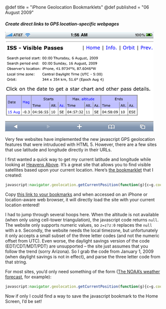 @def title = "iPhone Geolocation Bookmarklets"
@def published = "06 August 2009"


#### _Create direct links to GPS location-specific webpages_

![Heaven's Above tracking the ISS on an iPhone](/assets/notes/geobookmark.png)

Very few websites have implemented the new javascript GPS geolocation features that were
intruduced with HTML 5. However, there are a few sites that use latitude and longitude
directly in their URLs.

I first wanted a quick way to get my current latitude and longitude while looking at
[Heavens Above](http://heavens-above.com/). It’s a great site that allows you to find
visible satellites based upon your current location. Here’s [the bookmarklet](javascript:navigator.geolocation.getCurrentPosition(function(g){c=g.coords;z=c.altitude;z=z?z:0;d=new%20Date(2009,0,1,0,0,0,0).toLocaleString().substr(-3,3);window.location='http://www.heavens-above.com/?lat='+c.latitude+'&lng='+c.longitude+'&alt='+z+'&loc=iPhone&tz='+d;},function(){alert('Permission%20denied.')});) that I created:

```javascript
javascript:navigator.geolocation.getCurrentPosition(function(g){c=g.coords;z=c.altitude;z=z?z:0;d=newDate(2009,0,1,0,0,0,0).toLocaleString().substr(-3,3);window.location="http://www.heavens-above.com/?lat="+c.latitude+"&lng="+c.longitude+"&alt="+z+"&loc=iPhone&tz="+d;},function(){alert("Permission denied.")});
```

Copy [this link to your bookmarks](javascript:navigator.geolocation.getCurrentPosition(function(g){c=g.coords;z=c.altitude;z=z?z:0;d=new%20Date(2009,0,1,0,0,0,0).toLocaleString().substr(-3,3);window.location='http://www.heavens-above.com/?lat='+c.latitude+'&lng='+c.longitude+'&alt='+z+'&loc=iPhone&tz='+d;},function(){alert('Permission%20denied.')});) and when accessed on an iPhone or
location-aware web browser, it will directly load the site with your current location
entered!

I had to jump through several hoops here. When the altitude is not available (when only
using cell-tower triangulation), the javascript code returns `null`. The website only supports
numeric values, so `z=z?z:0` replaces the `null` with a `0`. Secondly, the website needs the local
timezone, but unfortunately it only accepts a small subset of the three letter codes (and
not the numeric offset from UTC). Even worse, the daylight savings version of the code
(EDT/CDT/MDT/PDT) are unsupported – the site just assumes that you follow the trend (sorry
Arizona). So I grab the code from January 1, 2009 (when daylight savings is not in effect),
and parse the three letter code from that string.

For most sites, you’d only need something of the form ([The NOAA’s weather forecast](javascript:navigator.geolocation.getCurrentPosition(function(g){c=g.coords;window.location='http://forecast.weather.gov/MapClick.php?lat='+c.latitude+'&lon='+c.longitude;},function(){alert('Permission%20denied.')});), for
example):

```javascript
javascript:navigator.geolocation.getCurrentPosition(function(g){c=g.coords;window.location="http://forecast.weather.gov/MapClick.php?lat="+c.latitude+"&lon="+c.longitude;},function(){alert("Permission denied.")});
```

Now if only I could find a way to save the javascript bookmark
to the Home Screen, I’d be set!
